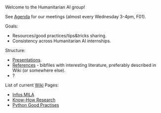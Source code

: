 Welcome to the Humanitarian AI group!

See [Agenda](https://docs.google.com/document/d/1zfwhn7y6BlIwV3P7NjjyoXIFlyOMuqdhW1CNoV2GdD4/edit) for our meetings
(almost every Wednesday 3-4pm, F01).


Goals:
- Resources/good practices/tips&tricks sharing.
- Consistency across Humanitarian AI internships.

Structure:
- [Presentations](https://github.com/mila-iqia/Humanitarian_R-D/tree/master/presentations).
- [References](https://github.com/mila-iqia/Humanitarian_R-D/tree/master/references) - bibfiles with interesting literature, preferably described in Wiki (or somewhere else).
- ?

List of current [Wiki](https://github.com/mila-iqia/Humanitarian_R-D/wiki) Pages:
- [Infos MILA](https://github.com/mila-iqia/Humanitarian_R-D/wiki/Infos-MILA)
- [Know-How Research](https://github.com/mila-iqia/Humanitarian_R-D/wiki/Know-How-Research)
- [Python Good Practises](https://github.com/mila-iqia/Humanitarian_R-D/wiki/Python---Good-Practises)
